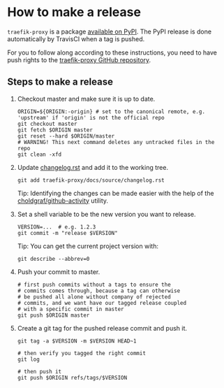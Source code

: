 # How to make a release

`traefik-proxy` is a package [available on
PyPI](https://pypi.org/project/jupyterhub-traefik-proxy/).
The PyPI release is done automatically by TravisCI when a tag
is pushed.

For you to follow along according to these instructions, you need
to have push rights to the [traefik-proxy GitHub
repository](https://github.com/jupyterhub/traefik-proxy).

## Steps to make a release

1. Checkout master and make sure it is up to date.

   ```shell
   ORIGIN=${ORIGIN:-origin} # set to the canonical remote, e.g. 'upstream' if 'origin' is not the official repo
   git checkout master
   git fetch $ORIGIN master
   git reset --hard $ORIGIN/master
   # WARNING! This next command deletes any untracked files in the repo
   git clean -xfd
   ```

1. Update [changelog.rst](docs/source/changelog.rst) and add it to
   the working tree.
   
   ```shell
   git add traefik-proxy/docs/source/changelog.rst
   ```

   Tip: Identifying the changes can be made easier with the help of the
   [choldgraf/github-activity](https://github.com/choldgraf/github-activity)
   utility.

1. Set a shell variable to be the new version you want to release.  
   
   ```shell
   VERSION=...  # e.g. 1.2.3
   git commit -m "release $VERSION"
   ```

   Tip: You can get the current project version with:
   
   ```shell
   git describe --abbrev=0
   ```

1. Push your commit to master.

   ```shell
   # first push commits without a tags to ensure the
   # commits comes through, because a tag can otherwise
   # be pushed all alone without company of rejected
   # commits, and we want have our tagged release coupled
   # with a specific commit in master
   git push $ORIGIN master
   ```

1. Create a git tag for the pushed release commit and push it.

   ```shell
   git tag -a $VERSION -m $VERSION HEAD~1

   # then verify you tagged the right commit
   git log

   # then push it
   git push $ORIGIN refs/tags/$VERSION
   ```


